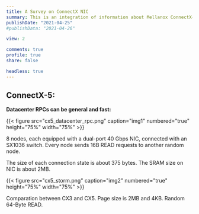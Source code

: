 ```yaml
---
title: A Survey on ConnectX NIC
summary: This is an integration of information about Mellanox ConnectX-3, ConnectX-4 and ConnectX-5 NIC.
publishDate: "2021-04-25"
#publishData: "2021-04-26"

view: 2

comments: true
profile: true
share: false

headless: true
---
```


## ConnectX-5:
**Datacenter RPCs can be general and fast:**

{{< figure src="cx5_datacenter_rpc.png" caption="img1" numbered="true" height="75%" width="75%" >}}

8 nodes, each equipped with a dual-port 40 Gbps NIC, connected with an SX1036 switch. Every node sends 16B READ requests to another random node.

The size of each connection state is about 375 bytes. The SRAM size on NIC is about 2MB.

{{< figure src="cx5_storm.png" caption="img2" numbered="true" height="75%" width="75%" >}}

Comparation between CX3 and CX5. Page size is 2MB and 4KB. Random 64-Byte READ.